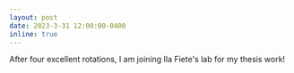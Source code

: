 ```yaml
---
layout: post
date: 2023-3-31 12:00:00-0400
inline: true
---
```

After four excellent rotations, I am joining Ila Fiete's lab for my thesis work!